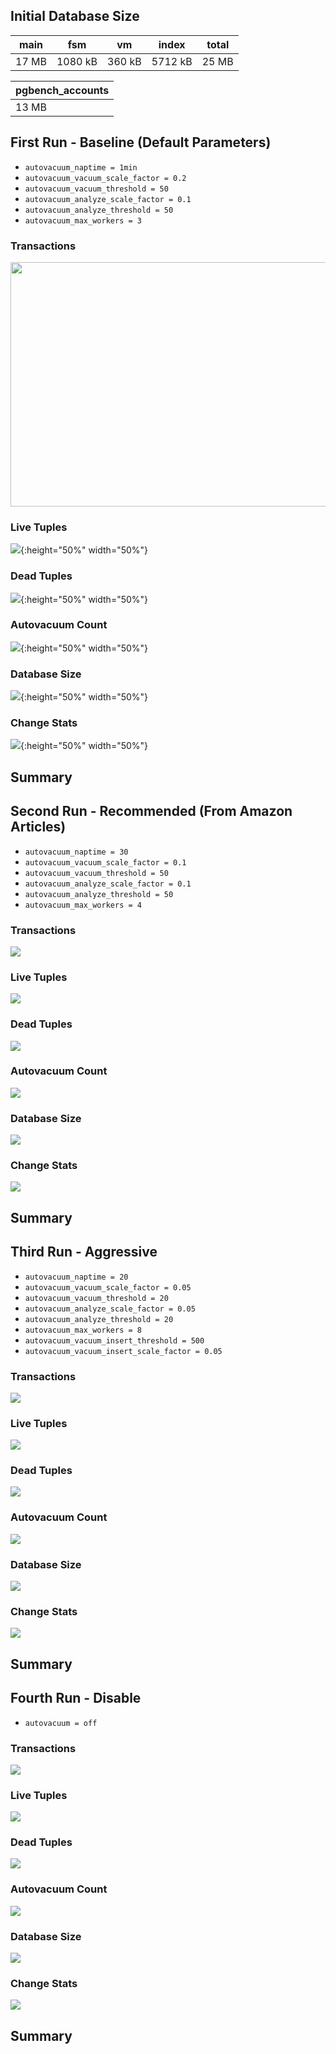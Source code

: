 
## Initial Database Size

|main   |   fsm   |   vm   |  index  | total
|-------|---------|--------|---------|-------
|17 MB  | 1080 kB | 360 kB | 5712 kB | 25 MB

|pgbench_accounts|
|----------------|
|13 MB           |

## First Run - Baseline (Default Parameters)
- `autovacuum_naptime = 1min`
- `autovacuum_vacuum_scale_factor = 0.2`
- `autovacuum_vacuum_threshold = 50`
- `autovacuum_analyze_scale_factor = 0.1`
- `autovacuum_analyze_threshold = 50`
- `autovacuum_max_workers = 3`

### Transactions
<img src="./images/baseline/transactions.png" width="669" height="391"/>

### Live Tuples
![](./images/baseline/live_tuples.png){:height="50%" width="50%"}
### Dead Tuples
![](./images/baseline/dead_tuples.png){:height="50%" width="50%"}
### Autovacuum Count
![](./images/baseline/autovacuum_count.png){:height="50%" width="50%"}
### Database Size
![](./images/baseline/database_size.png){:height="50%" width="50%"}
### Change Stats
![](./images/baseline/change_stats.png){:height="50%" width="50%"}

## Summary


## Second Run - Recommended (From Amazon Articles)
- `autovacuum_naptime = 30`
- `autovacuum_vacuum_scale_factor = 0.1`
- `autovacuum_vacuum_threshold = 50`
- `autovacuum_analyze_scale_factor = 0.1`
- `autovacuum_analyze_threshold = 50`
- `autovacuum_max_workers = 4`

### Transactions
![](./images/recommended/transactions.png)
### Live Tuples
![](./images/recommended/live_tuples.png)
### Dead Tuples
![](./images/recommended/dead_tuples.png)
### Autovacuum Count
![](./images/recommended/autovacuum_count.png)
### Database Size
![](./images/recommended/database_size.png)
### Change Stats
![](./images/recommended/change_stats.png)

## Summary


## Third Run - Aggressive
- `autovacuum_naptime = 20`
- `autovacuum_vacuum_scale_factor = 0.05`
- `autovacuum_vacuum_threshold = 20`
- `autovacuum_analyze_scale_factor = 0.05`
- `autovacuum_analyze_threshold = 20`
- `autovacuum_max_workers = 8`
- `autovacuum_vacuum_insert_threshold = 500`
- `autovacuum_vacuum_insert_scale_factor = 0.05`

### Transactions
![](./images/aggressive/transactions.png)
### Live Tuples
![](./images/aggressive/live_tuples.png)
### Dead Tuples
![](./images/aggressive/dead_tuples.png)
### Autovacuum Count
![](./images/aggressive/autovacuum_count.png)
### Database Size
![](./images/aggressive/database_size.png)
### Change Stats
![](./images/aggressive/change_stats.png)

## Summary

## Fourth Run - Disable
- `autovacuum = off`

### Transactions
![](./images/disabled/transactions.png)
### Live Tuples
![](./images/disabled/live_tuples.png)
### Dead Tuples
![](./images/disabled/dead_tuples.png)
### Autovacuum Count
![](./images/disabled/autovacuum_count.png)
### Database Size
![](./images/disabled/database_size.png)
### Change Stats
![](./images/disabled/change_stats.png)

## Summary